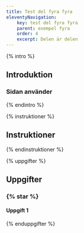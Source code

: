```yaml
---
title: Test del fyra fyra
eleventyNavigation:
    key: test del fyra fyra
    parent: exempel fyra
    order: 4
    excerpt: Delen är delen
---
```


{% intro %}

## Introduktion

### Sidan använder

{% endintro %}

{% instruktioner %}

## Instruktioner

{% endinstruktioner %}

{% uppgifter %}

## Uppgifter

### {% star %}

#### Uppgift 1

{% enduppgifter %}
